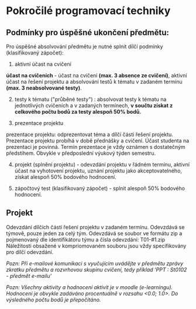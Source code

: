 # Pokročilé programovací techniky 

## Podmínky pro úspěšné ukončení předmětu:

Pro úspěšné absolvování předmětu je nutné splnit dílčí podmínky (klasifikovaný zápočet):

1. aktivní účast na cvičení

**účast na cvičeních** - účast na cvičení **(max. 3 absence ze cvičení)**, aktivní účast na řešení projektu a absolvování testů k tématu v zadaném termínu **(max. 3 neabsolvované testy)**.

2. testy k tématu ("průběné testy") : absolvovat testy k tématu na jednotlivých cvičeních a v zadaných termínech, **v součtu získat z celkového počtu bodů za testy alespoň 50% bodů.**

3. prezentace projektu

prezentace projektu: odprezentovat téma a dílčí části řešení projektu. Prezentace projektu probíhá v době přednášky a cvičení. Účast studenta na prezentaci je povinná. Termín prezentace je vždy oznámen s dostatečným předstihem. Obvykle v předposlední výukový týden semestru.

4. projekt (splnění projektu) - odevzdání projektu v řádném termínu, aktivní účast na vyhotovení projektu, uznání projektu jako akceptovatelného, získat alespoň 50% bodového hodnocení.

5. zápočtový test (klasifikovaný zápočet) - splnit alespoň 50% bodového hodnocení.

## Projekt

Odevzdání dílčích částí řešení projektu v zadaném termínu. Odevzdává se týmově, pouze jeden za celý tým. Odevzdává se soubor ve formátu zip a pojmenovaný dle identifikátoru týmu a čísla odevzdání:  T01-#1.zip Náležitosti obsažené v kompriomovaném souboru jsou vždy specifikovány pro dílčí odevzdání.

*Pozn: Při e-mailové komunikaci s vyučujícím uvádějte v předmětu zprávy zkratku předmětu a rozvrhovou skupinu cvičení, tedy příklad 'PPT : St0102 - předmět e-mailu'*

*Pozn: Všechny aktivity a hodnocení aktivit je v moodle (e-learningu). Hodnocení je obvykle zadáváno procentuálně v rozsahu <0.0; 1.0>. Do výsledného počtu bodů je přepočítáno.*

